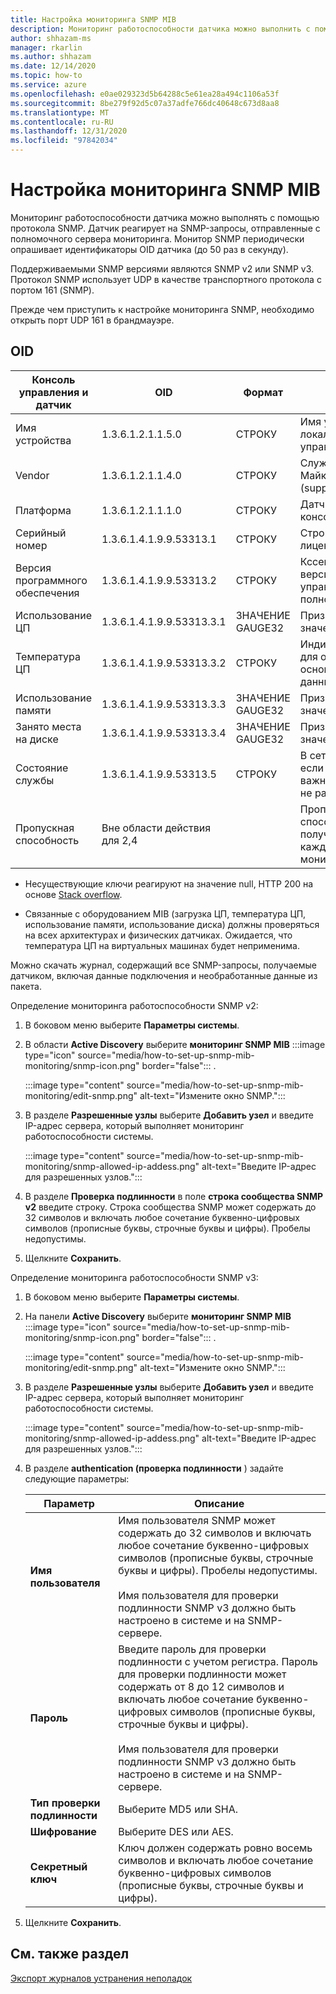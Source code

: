 ```yaml
---
title: Настройка мониторинга SNMP MIB
description: Мониторинг работоспособности датчика можно выполнить с помощью SNMP. Датчик реагирует на SNMP-запросы, отправленные с полномочного сервера мониторинга.
author: shhazam-ms
manager: rkarlin
ms.author: shhazam
ms.date: 12/14/2020
ms.topic: how-to
ms.service: azure
ms.openlocfilehash: e0ae029323d5b64288c5e61ea28a494c1106a53f
ms.sourcegitcommit: 8be279f92d5c07a37adfe766dc40648c673d8aa8
ms.translationtype: MT
ms.contentlocale: ru-RU
ms.lasthandoff: 12/31/2020
ms.locfileid: "97842034"
---
```

# <a name="set-up-snmp-mib-monitoring"></a>Настройка мониторинга SNMP MIB

Мониторинг работоспособности датчика можно выполнять с помощью протокола SNMP. Датчик реагирует на SNMP-запросы, отправленные с полномочного сервера мониторинга. Монитор SNMP периодически опрашивает идентификаторы OID датчика (до 50 раз в секунду).

Поддерживаемыми SNMP версиями являются SNMP v2 или SNMP v3. Протокол SNMP использует UDP в качестве транспортного протокола с портом 161 (SNMP).

Прежде чем приступить к настройке мониторинга SNMP, необходимо открыть порт UDP 161 в брандмауэре.

## <a name="oids"></a>OID

| Консоль управления и датчик | OID | Формат | Описание |
|--|--|--|--|
| Имя устройства | 1.3.6.1.2.1.1.5.0 | СТРОКУ | Имя устройства для локальной консоли управления |
| Vendor | 1.3.6.1.2.1.1.4.0 | СТРОКУ | Служба поддержки Майкрософт (support.microsoft.com) |
| Платформа | 1.3.6.1.2.1.1.1.0 | СТРОКУ | Датчик или локальная консоль управления |
| Серийный номер | 1.3.6.1.4.1.9.9.53313.1 | СТРОКУ | Строка, используемая лицензией |
| Версия программного обеспечения | 1.3.6.1.4.1.9.9.53313.2 | СТРОКУ | Кссенсе полная версия строки и управления Строка полной версии |
| Использование ЦП | 1.3.6.1.4.1.9.9.53313.3.1 | ЗНАЧЕНИЕ GAUGE32 | Признак нулевого значения в 100 |
| Температура ЦП | 1.3.6.1.4.1.9.9.53313.3.2 | СТРОКУ | Индикатор Цельсия для от нуля до 100 на основе входных данных Linux |
| Использование памяти | 1.3.6.1.4.1.9.9.53313.3.3 | ЗНАЧЕНИЕ GAUGE32 | Признак нулевого значения в 100 |
| Занято места на диске | 1.3.6.1.4.1.9.9.53313.3.4 | ЗНАЧЕНИЕ GAUGE32 | Признак нулевого значения в 100 |
| Состояние службы | 1.3.6.1.4.1.9.9.53313.5 | СТРОКУ | В сети или вне сети, если один из четырех важных компонентов не работает |
| Пропускная способность | Вне области действия для 2,4 |  | Пропускная способность, полученная для каждого интерфейса монитора в Кссенсе |

   - Несуществующие ключи реагируют на значение null, HTTP 200 на основе [Stack overflow](https://stackoverflow.com/questions/51419026/querying-for-non-existing-record-returns-null-with-http-200).
    
   - Связанные с оборудованием MIB (загрузка ЦП, температура ЦП, использование памяти, использование диска) должны проверяться на всех архитектурах и физических датчиках. Ожидается, что температура ЦП на виртуальных машинах будет неприменима.

Можно скачать журнал, содержащий все SNMP-запросы, получаемые датчиком, включая данные подключения и необработанные данные из пакета.

Определение мониторинга работоспособности SNMP v2:

1. В боковом меню выберите **Параметры системы**.

2. В области **Active Discovery** выберите **мониторинг SNMP MIB** :::image type="icon" source="media/how-to-set-up-snmp-mib-monitoring/snmp-icon.png" border="false"::: .

    :::image type="content" source="media/how-to-set-up-snmp-mib-monitoring/edit-snmp.png" alt-text="Измените окно SNMP.":::

3. В разделе **Разрешенные узлы** выберите **Добавить узел** и введите IP-адрес сервера, который выполняет мониторинг работоспособности системы.

    :::image type="content" source="media/how-to-set-up-snmp-mib-monitoring/snmp-allowed-ip-addess.png" alt-text="Введите IP-адрес для разрешенных узлов.":::

4. В разделе **Проверка подлинности** в поле **строка сообщества SNMP v2** введите строку. Строка сообщества SNMP может содержать до 32 символов и включать любое сочетание буквенно-цифровых символов (прописные буквы, строчные буквы и цифры). Пробелы недопустимы.

5. Щелкните **Сохранить**.

Определение мониторинга работоспособности SNMP v3:

1. В боковом меню выберите **Параметры системы**.

2. На панели **Active Discovery** выберите **мониторинг SNMP MIB** :::image type="icon" source="media/how-to-set-up-snmp-mib-monitoring/snmp-icon.png" border="false"::: .

    :::image type="content" source="media/how-to-set-up-snmp-mib-monitoring/edit-snmp.png" alt-text="Измените окно SNMP.":::

3. В разделе **Разрешенные узлы** выберите **Добавить узел** и введите IP-адрес сервера, который выполняет мониторинг работоспособности системы.

    :::image type="content" source="media/how-to-set-up-snmp-mib-monitoring/snmp-allowed-ip-addess.png" alt-text="Введите IP-адрес для разрешенных узлов.":::

4. В разделе **authentication (проверка подлинности** ) задайте следующие параметры:

    | Параметр | Описание |
    |--|--|
    | **Имя пользователя** | Имя пользователя SNMP может содержать до 32 символов и включать любое сочетание буквенно-цифровых символов (прописные буквы, строчные буквы и цифры). Пробелы недопустимы. <br /> <br />Имя пользователя для проверки подлинности SNMP v3 должно быть настроено в системе и на SNMP-сервере. |
    | **Пароль** | Введите пароль для проверки подлинности с учетом регистра. Пароль для проверки подлинности может содержать от 8 до 12 символов и включать любое сочетание буквенно-цифровых символов (прописные буквы, строчные буквы и цифры). <br /> <br/>Имя пользователя для проверки подлинности SNMP v3 должно быть настроено в системе и на SNMP-сервере. |
    | **Тип проверки подлинности** | Выберите MD5 или SHA. |
    | **Шифрование** | Выберите DES или AES. |
    | **Секретный ключ** | Ключ должен содержать ровно восемь символов и включать любое сочетание буквенно-цифровых символов (прописные буквы, строчные буквы и цифры). |

5. Щелкните **Сохранить**.

## <a name="see-also"></a>См. также раздел

[Экспорт журналов устранения неполадок](how-to-troubleshoot-the-sensor-and-on-premises-management-console.md)
